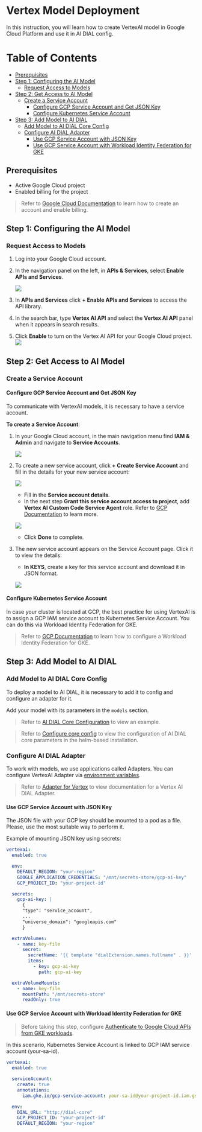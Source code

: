 <!-- omit from toc -->
# Vertex Model Deployment

In this instruction, you will learn how to create VertexAI model in Google Cloud Platform and use it in AI DIAL config.

<div class="docusaurus-ignore">

<!-- omit from toc -->
# Table of Contents
- [Prerequisites](#prerequisites)
- [Step 1: Configuring the AI Model](#step-1-configuring-the-ai-model)
  - [Request Access to Models](#request-access-to-models)
- [Step 2: Get Access to AI Model](#step-2-get-access-to-ai-model)
  - [Create a Service Account](#create-a-service-account)
    - [Configure GCP Service Account and Get JSON Key](#configure-gcp-service-account-and-get-json-key)
    - [Configure Kubernetes Service Account](#configure-kubernetes-service-account)
- [Step 3: Add Model to AI DIAL](#step-3-add-model-to-ai-dial)
  - [Add Model to AI DIAL Core Config](#add-model-to-ai-dial-core-config)
  - [Configure AI DIAL Adapter](#configure-ai-dial-adapter)
    - [Use GCP Service Account with JSON Key](#use-gcp-service-account-with-json-key)
    - [Use GCP Service Account with Workload Identity Federation for GKE](#use-gcp-service-account-with-workload-identity-federation-for-gke)

</div>

## Prerequisites

* Active Google Cloud project
* Enabled billing for the project

> Refer to [Google Cloud Documentation](https://cloud.google.com/vertex-ai/docs/featurestore/setup) to learn how to create an account and enable billing.

## Step 1: Configuring the AI Model

### Request Access to Models

1.	Log into your Google Cloud account.
2.	In the navigation panel on the left, in **APIs & Services**, select **Enable APIs and Services**.

  	![](img/gcp9.png)
  	
3. In **APIs and Services** click **+ Enable APIs and Services** to access the API library.
4. In the search bar, type **Vertex AI API** and select the **Vertex AI API** panel when it appears in search results.
5. Click **Enable** to turn on the Vertex AI API for your Google Cloud project.
      ![](img/gcp11.png)
   
## Step 2: Get Access to AI Model

### Create a Service Account

#### Configure GCP Service Account and Get JSON Key

To communicate with VertexAI models, it is necessary to have a service account.

**To create a Service Account**:

1. In your Google Cloud account, in the main navigation menu find **IAM & Admin** and navigate to **Service Accounts**.

	![](img/gcp1.png)

2. To create a new service account, click **+ Create Service Account** and fill in the details for your new service account:
	  
	![](img/gcp2-1.png)

    	
	* Fill in the **Service account details**.
	* In the next step **Grant this service account access to project**, add **Vertex AI Custom Code Service Agent** role. Refer to [GCP Documentation](https://cloud.google.com/vertex-ai/docs/general/access-control#grant_service_agents_access_to_other_resources) to learn more.

	![](img/gcp12.png)

	* Click **Done** to complete.

3. The new service account appears on the Service Account page. Click it to view the details:
    * **In KEYS**, create a key for this service account and download it in JSON format.
    
   	 ![](img/gcp6.png)
  
#### Configure Kubernetes Service Account

In case your cluster is located at GCP, the best practice for using VertexAI is to assign a GCP IAM service account to Kubernetes Service Account. You can do this via Workload Identity Federation for GKE.

> Refer to [GCP Documentation](https://cloud.google.com/kubernetes-engine/docs/how-to/workload-identity) to learn how to configure a Workload Identity Federation for GKE.

## Step 3: Add Model to AI DIAL

### Add Model to AI DIAL Core Config

To deploy a model to AI DIAL, it is necessary to add it to config and configure an adapter for it.

Add your model with its parameters in the `models` section. 

> Refer to [AI DIAL Core Configuration](https://github.com/epam/ai-dial-core/blob/development/sample/aidial.config.json#L30) to view an example.

> Refer to [Configure core config](/docs/Deployment/configuration.md#core-parameters) to view the configuration of AI DIAL core parameters in the helm-based installation.

### Configure AI DIAL Adapter

To work with models, we use applications called Adapters. You can configure VertexAI Adapter via [environment variables](https://github.com/epam/ai-dial-adapter-vertexai#environment-variables).

> Refer to [Adapter for Vertex](https://github.com/epam/ai-dial-adapter-vertexai) to view documentation for a Vertex AI DIAL Adapter.

#### Use GCP Service Account with JSON Key

The JSON file with your GCP key should be mounted to a pod as a file. Please, use the most suitable way to perform it.

Example of mounting JSON key using secrets:

```yaml
vertexai:
  enabled: true

  env:
    DEFAULT_REGION: "your-region"
    GOOGLE_APPLICATION_CREDENTIALS: "/mnt/secrets-store/gcp-ai-key"
    GCP_PROJECT_ID: "your-project-id"

  secrets:
    gcp-ai-key: |
      {
      "type": "service_account",
      ...
      "universe_domain": "googleapis.com"
      }

  extraVolumes:
    - name: key-file
      secret:
        secretName: '{{ template "dialExtension.names.fullname" . }}'
        items:
          - key: gcp-ai-key
            path: gcp-ai-key

  extraVolumeMounts:
    - name: key-file
      mountPath: "/mnt/secrets-store"
      readOnly: true

```

#### Use GCP Service Account with Workload Identity Federation for GKE

> Before taking this step, configure [Authenticate to Google Cloud APIs from GKE workloads](#configure-kubernetes-service-account).

In this scenario, Kubernetes Service Account is linked to GCP IAM service account (your-sa-id).

```yaml
vertexai:
  enabled: true

  serviceAccount:
    create: true
    annotations:
      iam.gke.io/gcp-service-account: your-sa-id@your-project-id.iam.gserviceaccount.com

  env:
    DIAL_URL: "http://dial-core"
    GCP_PROJECT_ID: "your-project-id"
    DEFAULT_REGION: "your-region"

```
